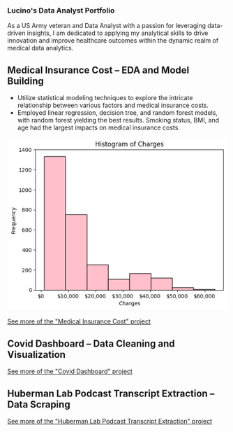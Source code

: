 ### Lucino's Data Analyst Portfolio

As a US Army veteran and Data Analyst with a passion for leveraging data-driven insights, I am dedicated to applying my analytical skills to drive innovation and improve healthcare outcomes within the dynamic realm of medical data analytics.



## Medical Insurance Cost – EDA and Model Building
- Utilize statistical modeling techniques to explore the intricate relationship between various factors and medical insurance costs.
- Employed linear regression, decision tree, and random forest models, with random forest yielding the best results. Smoking status, BMI, and age had the largest impacts on medical insurance costs.

![Response_Histogram.png](/images/Response_Histogram.png)

[See more of the "Medical Insurance Cost" project](./Medical_Insurance_Cost.html)




## Covid Dashboard – Data Cleaning and Visualization

[See more of the "Covid Dashboard" project](./Covid_Dashboard.html)




## Huberman Lab Podcast Transcript Extraction – Data Scraping


[See more of the "Huberman Lab Podcast Transcript Extraction" project](./Huberman_Lab_NLP.html)
